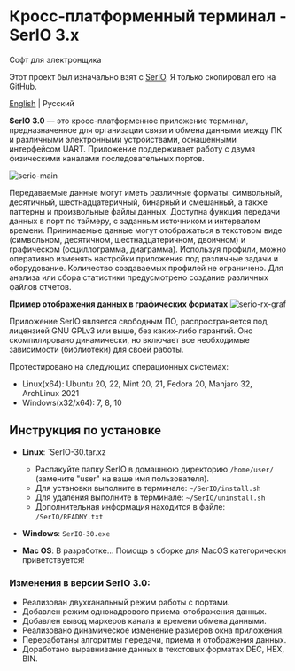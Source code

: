 # Кросс-платформенный терминал - SerIO 3.x
Софт для электронщика

Этот проект был изначально взят с [SerIO](https://we.easyelectronics.ru/CADSoft/kross-platformennyy-terminal---serio-3x.html). Я только скопировал его на GitHub.

[English](README.md) | Русский

**SerIO 3.0** — это кросс-платформенное приложение терминал, предназначенное для организации связи и обмена данными между ПК и различными электронными устройствами, оснащенными интерфейсом UART. Приложение поддерживает работу с двумя физическими каналами последовательных портов.

![serio-main](https://github.com/user-attachments/assets/46ffcab2-df44-4175-97c6-2a7598980d52)

Передаваемые данные могут иметь различные форматы: символьный, десятичный, шестнадцатеричный, бинарный и смешанный, а также паттерны и произвольные файлы данных. Доступна функция передачи данных в порт по таймеру, с заданным источником и интервалом времени. Принимаемые данные могут отображаться в текстовом виде (символьном, десятичном, шестнадцатеричном, двоичном) и графическом (осциллограмма, диаграмма). Используя профили, можно оперативно изменять настройки приложения под различные задачи и оборудование. Количество создаваемых профилей не ограничено. Для анализа или сбора статистики предусмотрено создание различных файлов отчетов.

**Пример отображения данных в графических форматах**
![serio-rx-graf](https://github.com/user-attachments/assets/65116260-bfbb-4000-acd2-a392427b2b63)

Приложение SerIO является свободным ПО, распространяется под лицензией GNU GPLv3 или выше, без каких-либо гарантий. Оно скомпилировано динамически, но включает все необходимые зависимости (библиотеки) для своей работы.

Протестировано на следующих операционных системах:
- Linux(x64): Ubuntu 20, 22, Mint 20, 21, Fedora 20, Manjaro 32, ArchLinux 2021
- Windows(x32/x64): 7, 8, 10

## Инструкция по установке
- **Linux**: `SerIO-30.tar.xz
  - Распакуйте папку SerIO в домашнюю директорию `/home/user/` (замените "user" на ваше имя пользователя).
  - Для установки выполните в терминале: `~/SerIO/install.sh`
  - Для удаления выполните в терминале: `~/SerIO/uninstall.sh`
  - Дополнительная информация находится в файле: `/SerIO/READMY.txt`

- **Windows**: `SerIO-30.exe`
- **Mac OS**: В разработке… Помощь в сборке для MacOS категорически приветствуется!

### Изменения в версии SerIO 3.0:

- Реализован двухканальный режим работы с портами.
- Добавлен режим однокадрового приема-отображения данных.
- Добавлен вывод маркеров канала и времени обмена данными.
- Реализовано динамическое изменение размеров окна приложения.
- Переработаны алгоритмы передачи, приема и отображения данных.
- Доработано выравнивание данных в текстовых форматах DEC, HEX, BIN.

